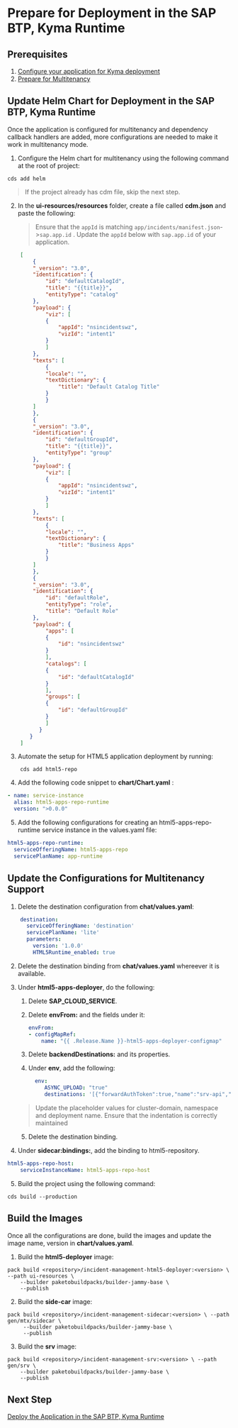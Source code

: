 # Prepare for Deployment in the SAP BTP, Kyma Runtime

## Prerequisites
1. [Configure your application for Kyma deployment](https://developers.sap.com/group.deploy-full-stack-cap-kyma-runtime.html)
2. [Prepare for Multitenancy](./enable-mtx/1-enable-mtx.md)

## Update Helm Chart for Deployment in the SAP BTP, Kyma Runtime

Once the application is configured for multitenancy and dependency callback handlers are added, more configurations are needed to make it work in multitenancy mode.

1. Configure the Helm chart for multitenancy using the following command at the root of project:
   
```shell
cds add helm
```
   
    
> If the project already has cdm file, skip the next step.
  
2. In the **ui-resources/resources** folder, create a file called **cdm.json** and paste the following:
    > Ensure that the `appId` is matching `app/incidents/manifest.json`->`sap.app.id` . Update the `appId` below with `sap.app.id` of your application.
```json
    [
        {
        "_version": "3.0",
        "identification": {
            "id": "defaultCatalogId",
            "title": "{{title}}",
            "entityType": "catalog"
        },
        "payload": {
            "viz": [
            {
                "appId": "nsincidentswz",
                "vizId": "intent1"
            }
            ]
        },
        "texts": [
            {
            "locale": "",
            "textDictionary": {
                "title": "Default Catalog Title"
            }
            }
        ]
        },
        {
        "_version": "3.0",
        "identification": {
            "id": "defaultGroupId",
            "title": "{{title}}",
            "entityType": "group"
        },
        "payload": {
            "viz": [
            {
                "appId": "nsincidentswz",
                "vizId": "intent1"
            }
            ]
        },
        "texts": [
            {
            "locale": "",
            "textDictionary": {
                "title": "Business Apps"
            }
            }
        ]
        },
        {
        "_version": "3.0",
        "identification": {
            "id": "defaultRole",
            "entityType": "role",
            "title": "Default Role"
        },
        "payload": {
            "apps": [
            {
                "id": "nsincidentswz"
            }
            ],
            "catalogs": [
            {
                "id": "defaultCatalogId"
            }
            ],
            "groups": [
            {
                "id": "defaultGroupId"
            }
            ]
          }
       }
    ]
```

3. Automate the setup for HTML5 application deployment by running:
   
```shell
    cds add html5-repo
```

4. Add the following code snippet to **chart/Chart.yaml**  :

```yaml
- name: service-instance
  alias: html5-apps-repo-runtime
  version: ">0.0.0"
```

5. Add the following configurations for creating an html5-apps-repo-runtime service instance in the values.yaml file:

```yaml
html5-apps-repo-runtime: 
  serviceOfferingName: html5-apps-repo
  servicePlanName: app-runtime
```

## Update the Configurations for Multitenancy Support

1. Delete the destination configuration from **chat/values.yaml**:
   
```yaml
    destination:
      serviceOfferingName: 'destination'
      servicePlanName: 'lite'
      parameters:
        version: '1.0.0'
        HTML5Runtime_enabled: true
```
   
2. Delete the destination binding from **chat/values.yaml** whereever it is available.
3. Under **html5-apps-deployer**, do the following:

   1. Delete **SAP_CLOUD_SERVICE**.
   2. Delete **envFrom:** and the fields under it: 
   
        ```yaml
        envFrom:
        - configMapRef:
            name: "{{ .Release.Name }}-html5-apps-deployer-configmap"
        ```
        
   3. Delete **backendDestinations:** and its properties.
   4. Under **env**, add the following:
       
       ```yaml
         env:
            ASYNC_UPLOAD: "true"
            destinations: '[{"forwardAuthToken":true,"name":"srv-api","url":"https://<deployment-name>-srv-<namespace>.<cluster-domain>"}]'
        ```
      
    >
    > Update the placeholder values for cluster-domain, namespace and deployment name.
    > Ensure that the indentation is correctly maintained
    
   5. Delete the destination binding. 
   
4. Under **sidecar:bindings:**, add the binding to html5-repository.

```yaml
html5-apps-repo-host:
    serviceInstanceName: html5-apps-repo-host
```

5. Build the project using the following command:
   
```shell
cds build --production
```

## Build the Images
Once all the configurations are done, build the images and update the image name, version in **chart/values.yaml**.

1. Build the **html5-deployer** image:

```shell
pack build <repository>/incident-management-html5-deployer:<version> \ --path ui-resources \
    --builder paketobuildpacks/builder-jammy-base \
    --publish
```

2. Build the **side-car** image:

```shell
pack build <repository>/incident-management-sidecar:<version> \ --path gen/mtx/sidecar \
     --builder paketobuildpacks/builder-jammy-base \
     --publish
```

3. Build the **srv** image:

```shell
pack build <repository>/incident-management-srv:<version> \ --path gen/srv \
    --builder paketobuildpacks/builder-jammy-base \
    --publish
```

## Next Step
[Deploy the Application in the SAP BTP, Kyma Runtime](./kyma-deployment.md)
